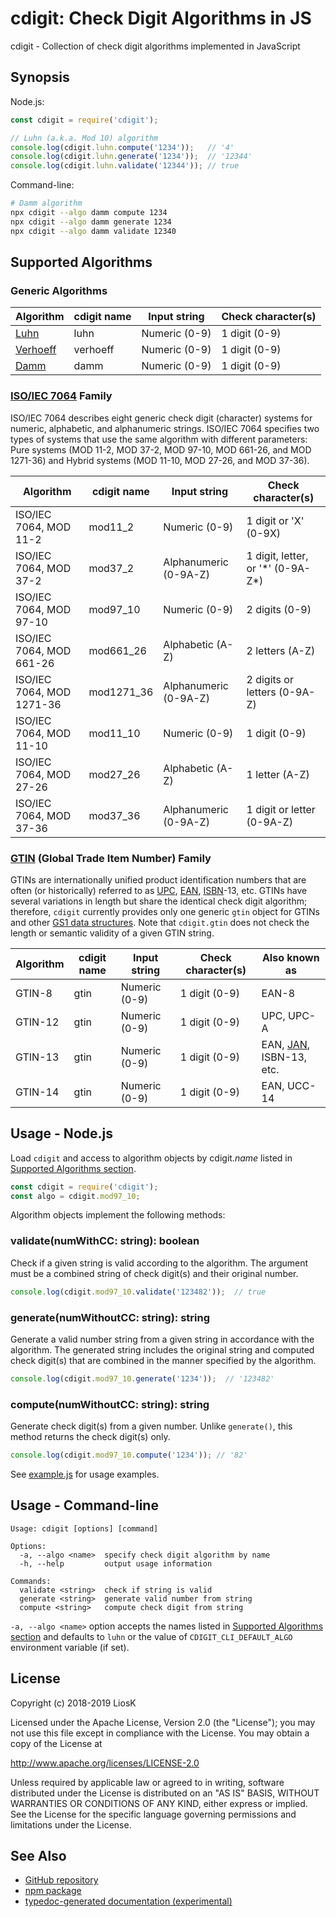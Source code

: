 # cdigit: Check Digit Algorithms in JS

cdigit - Collection of check digit algorithms implemented in JavaScript


## Synopsis

Node.js:

```javascript
const cdigit = require('cdigit');

// Luhn (a.k.a. Mod 10) algorithm
console.log(cdigit.luhn.compute('1234'));   // '4'
console.log(cdigit.luhn.generate('1234'));  // '12344'
console.log(cdigit.luhn.validate('12344')); // true
```

Command-line:

```bash
# Damm algorithm
npx cdigit --algo damm compute 1234
npx cdigit --algo damm generate 1234
npx cdigit --algo damm validate 12340
```


## Supported Algorithms

### Generic Algorithms

| Algorithm  | cdigit name | Input string  | Check character(s) |
|------------|-------------|---------------|--------------------|
| [Luhn]     | luhn        | Numeric (0-9) | 1 digit (0-9)      |
| [Verhoeff] | verhoeff    | Numeric (0-9) | 1 digit (0-9)      |
| [Damm]     | damm        | Numeric (0-9) | 1 digit (0-9)      |

[Luhn]: https://en.wikipedia.org/wiki/Luhn_algorithm
[Verhoeff]: https://en.wikipedia.org/wiki/Verhoeff_algorithm
[Damm]: https://en.wikipedia.org/wiki/Damm_algorithm

### [ISO/IEC 7064] Family

ISO/IEC 7064 describes eight generic check digit (character) systems for
numeric, alphabetic, and alphanumeric strings. ISO/IEC 7064 specifies two types
of systems that use the same algorithm with different parameters: Pure systems
(MOD 11-2, MOD 37-2, MOD 97-10, MOD 661-26, and MOD 1271-36) and Hybrid systems
(MOD 11-10, MOD 27-26, and MOD 37-36).

| Algorithm                 | cdigit name | Input string          | Check character(s)                  |
|---------------------------|-------------|-----------------------|-------------------------------------|
| ISO/IEC 7064, MOD 11-2    | mod11_2     | Numeric (0-9)         | 1 digit or 'X' (0-9X)               |
| ISO/IEC 7064, MOD 37-2    | mod37_2     | Alphanumeric (0-9A-Z) | 1 digit, letter, or '\*' (0-9A-Z\*) |
| ISO/IEC 7064, MOD 97-10   | mod97_10    | Numeric (0-9)         | 2 digits (0-9)                      |
| ISO/IEC 7064, MOD 661-26  | mod661_26   | Alphabetic (A-Z)      | 2 letters (A-Z)                     |
| ISO/IEC 7064, MOD 1271-36 | mod1271_36  | Alphanumeric (0-9A-Z) | 2 digits or letters (0-9A-Z)        |
| ISO/IEC 7064, MOD 11-10   | mod11_10    | Numeric (0-9)         | 1 digit (0-9)                       |
| ISO/IEC 7064, MOD 27-26   | mod27_26    | Alphabetic (A-Z)      | 1 letter (A-Z)                      |
| ISO/IEC 7064, MOD 37-36   | mod37_36    | Alphanumeric (0-9A-Z) | 1 digit or letter (0-9A-Z)          |

[ISO/IEC 7064]: https://www.iso.org/standard/31531.html

### [GTIN] (Global Trade Item Number) Family

GTINs are internationally unified product identification numbers that are often
(or historically) referred to as [UPC], [EAN], [ISBN]-13, etc. GTINs have
several variations in length but share the identical check digit algorithm;
therefore, `cdigit` currently provides only one generic `gtin` object for GTINs
and other [GS1 data structures]. Note that `cdigit.gtin` does not check the
length or semantic validity of a given GTIN string.

| Algorithm | cdigit name | Input string  | Check character(s) | Also known as             |
|-----------|-------------|---------------|--------------------|---------------------------|
| GTIN-8    | gtin        | Numeric (0-9) | 1 digit (0-9)      | EAN-8                     |
| GTIN-12   | gtin        | Numeric (0-9) | 1 digit (0-9)      | UPC, UPC-A                |
| GTIN-13   | gtin        | Numeric (0-9) | 1 digit (0-9)      | EAN, [JAN], ISBN-13, etc. |
| GTIN-14   | gtin        | Numeric (0-9) | 1 digit (0-9)      | EAN, UCC-14               |


[GTIN]: https://www.gs1.org/standards/id-keys/gtin
[UPC]: https://en.wikipedia.org/wiki/Universal_Product_Code
[EAN]: https://en.wikipedia.org/wiki/International_Article_Number
[ISBN]: https://en.wikipedia.org/wiki/International_Standard_Book_Number
[GS1 data structures]: https://www.gs1.org/standards/id-keys
[JAN]: https://en.wikipedia.org/wiki/International_Article_Number#Japanese_Article_Number


## Usage - Node.js

Load `cdigit` and access to algorithm objects by cdigit.*name* listed in
[Supported Algorithms section](#supported-algorithms).

```javascript
const cdigit = require('cdigit');
const algo = cdigit.mod97_10;
```

Algorithm objects implement the following methods:

### validate(numWithCC: string): boolean

Check if a given string is valid according to the algorithm. The argument must
be a combined string of check digit(s) and their original number.

```javascript
console.log(cdigit.mod97_10.validate('123482'));  // true
```

### generate(numWithoutCC: string): string

Generate a valid number string from a given string in accordance with the
algorithm. The generated string includes the original string and computed check
digit(s) that are combined in the manner specified by the algorithm.

```javascript
console.log(cdigit.mod97_10.generate('1234'));  // '123482'
```

### compute(numWithoutCC: string): string

Generate check digit(s) from a given number. Unlike `generate()`, this method
returns the check digit(s) only.

```javascript
console.log(cdigit.mod97_10.compute('1234')); // '82'
```

See [example.js](https://npm.runkit.com/cdigit) for usage examples.


## Usage - Command-line

```
Usage: cdigit [options] [command]

Options:
  -a, --algo <name>  specify check digit algorithm by name
  -h, --help         output usage information

Commands:
  validate <string>  check if string is valid
  generate <string>  generate valid number from string
  compute <string>   compute check digit from string
```

`-a, --algo <name>` option accepts the names listed in [Supported Algorithms
section](#supported-algorithms) and defaults to `luhn` or the value of
`CDIGIT_CLI_DEFAULT_ALGO` environment variable (if set).

## License

Copyright (c) 2018-2019 LiosK

Licensed under the Apache License, Version 2.0 (the "License"); you may not use
this file except in compliance with the License. You may obtain a copy of the
License at

http://www.apache.org/licenses/LICENSE-2.0

Unless required by applicable law or agreed to in writing, software distributed
under the License is distributed on an "AS IS" BASIS, WITHOUT WARRANTIES OR
CONDITIONS OF ANY KIND, either express or implied. See the License for the
specific language governing permissions and limitations under the License.


## See Also

* [GitHub repository](https://github.com/LiosK/cdigit)
* [npm package](https://www.npmjs.com/package/cdigit)
* [typedoc-generated documentation (experimental)](https://liosk.github.io/cdigit/)
